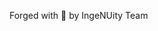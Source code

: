 <span class="links">
    <a target="_blank" href="https://www.facebook.com/ingenuity.niituniversity/"><i class="fa fa-facebook-square fa-3x sm-padding sm-hover"></i></a>
    <a target="_blank" href="https://www.instagram.com/ingenuity_fest/"><i class="fa fa-instagram fa-3x sm-padding sm-hover"></i></a>
    <a target="_blank" href="https://www.snapchat.com/add/ingenuity17"><i class="fa fa-snapchat-square fa-3x sm-padding sm-hover"></i></a>
    <a target="_blank" href="https://twitter.com/ingeNUity_Fest"><i class="fa fa-twitter-square fa-3x sm-padding sm-hover" ></i></a>
    <a target="_blank" href="https://www.youtube.com/channel/UC0o__VRVXF4C5yVWae7K4Rg"><i class="fa fa-youtube-square fa-3x sm-padding sm-hover"></i></a>
    <a target="_blank" href="mailto:ingenuity@st.niituniversity.in"><i class="fa fa-envelope-o fa-3x sm-padding sm-hover" ></i></a>
</span>

<span> Forged with &#x1F499; by IngeNUity Team</span>
